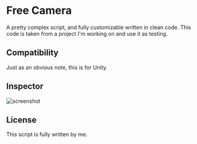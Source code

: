 # Free Camera
A pretty complex script, and fully customizable written in clean code.
This code is taken from a project I'm working on and use it as testing.



Compatibility
-------------
Just as an obvious note, this is for Unity.

Inspector
---------
![screenshot](http://i.imgur.com/aqiBytP.png)

License
-------
This script is fully written by me.
